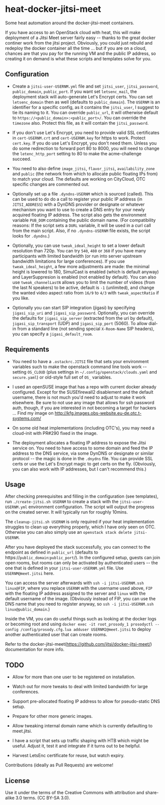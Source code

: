# heat-docker-jitsi-meet
Some heat automation around the docker-jitsi-meet containers.

If you have access to an OpenStack cloud with heat, this will make deployment
of a Jitsi Meet server fairly easy -- thanks to the great docker continer work
from the jitsi project. Obviously, you could just rebuild and redeploy the
docker container all the time ... but if you are on a cloud, chances are that
you pay for the running VM and the public IP address, so creating it on demand
is what these scripts and templates solve for you.

## Configuration

* Create a ``jitsi-user-USERNM.yml`` file and set ``jitsi_user``, ``jitsi_password``, 
  ``public_domain``, ``public_port``. If you want set ``letsenc_mail``, the deployment stack
  will auto-generate Let's Encrypt certs. You can set ``letsenc_domain`` then as well (defaults
  to ``public_domain``). The ``USERNM`` is an identifier for a specific config, as it contains
  the ``jitsi_user``, I suggest to tie its naming to it.
  You can override ``public_url``, it will otherwise default to ``https://<public_domain>:<public_port>/``.
  You can override the ``timezone`` also.
  Protect this file, as it will contain the ``jitsi_password``.

* If you don't use Let's Encrypt, you need to provide valid SSL certificates in ``cert-USERNM.crt`` 
  and ``cert-USERNM.key`` for https to work. Protect ``cert.key``. If you do use Let's Encrypt, you
  don't need them. Unless you do some redirection to forward port 80 to 8000, you will need to change
  the ``letenc_http_port`` setting to 80 to make the acme-challenge succeed. 

* You need to also define ``image_jitsi``, ``flavor_jitsi``, ``availability_zone`` and ``public``
  (the network from which to allocate public floating IPs from) to match your cloud.
  The defaults are working on CityCloud, OTC specific changes are commented out.

* Optionally set up a file ``.dyndns-USERNM`` which is sourced (called).
  This can be used to do do a call to register your public IP address (in ``JITSI_ADDRESS``)
  with a DynDNS provider or designate or whatever mechanism you want to use to create a
  DNS entry for your newly acquired floating IP address. The script also gets the environment
  variable ``PUB_DOM`` containing the public domain name.
  (For compatibility reasons: If the script sets a ``DURL`` variable, it will be used in a curl
  call from the main script. Also, if no ``.dyndns-USERNM`` file exists, the script looks for
  ``.dyndns``.)

* Optionally, you can use ``tweak_ideal_height`` to set a lower default resolution than 720p.
  You can try ``540``, ``480`` or ``360`` if you have many participants with limited bandwidth (or 
  run into server upstream bandwidth limitations for large conferences). If you use ``tweak_ideal_height``,
  a few more adjustments are made: the minimal height is lowered to 180, SimulCast is enabled (which
  is default anyway) and LayerSuppresion is enabled (not enabled by default). You can also use
  ``tweak_channelLastN`` allows you to limit the number of videos (from the last N speakers) to be
  active, default is ``-1`` (unlimited), and change the wanted video aspect ratio from ``16/9``
  to ``4/3`` with ``tweak_aspectRatio`` if you like.

* Optionally you can start SIP integration (jigasi) by specifying ``jigasi_sip_uri`` and
  ``jigasi_sip_password``. Optionally, you can override the defaults for ``jigasi_sip_server``
  (extracted from the uri by default), ``jigasi_sip_transport`` (UDP) and ``jigasi_sip_port`` 
  (5060). To allow dial-in from a standard line (not sending special ``X-Room-Name`` SIP headers),
  you can specify a ``jigasi_default_room``.

## Requirements

* You need to have a ``.ostackrc.JITSI`` file that sets your environment variables such to make
  the openstack command line tools work -- setting ``OS_CLOUD`` (plus settings in 
  ``~/.config/openstack/clouds.yaml`` and ``secure.yaml``) or old-style full set of ``OS_`` 
  variables.

* I used an openSUSE image that has a repo with current docker already configured. Except
  for the SUSEfirewall2 disablement and the default username, there is not much you'd need
  to adjust to make it work elsewhere. Be sure to not use any image that allows for ssh
  password auth, though, if you are interested in not becoming a target for hackers ...
  Find my image on http://kfg.images.obs-website.eu-de.otc.t-systems.com/

* On some old heat implementations (including OTC's), you may need a cloud-init with PR#290 
  fixed in the image.

* The deployment allocates a floating IP address to expose the Jitsi service on. You need to
  have access to some domain and feed the IP address to the DNS service, via some DynDNS
  or designate or similar protocol -- the magic is done in the ``.dnydns`` file. You can
  provide SSL certs or use the Let's Encrypt magic to get certs on the fly. (Obviously,
  you can also work with IP addresses, but I can't recommend this.)

## Usage

After checking prerequisites and filling in the configuration (see templates),
run ``./create-jitsi.sh USERNM`` to create a stack with the ``jitsi-user-USERNM.yml``
environment configuration. The script will output the progress on the created server.
It will typically run for roughly 10mins.

The ``cleanup-jitsi.sh USERNM`` is only required if your heat implementation struggles
to clean up everything properly, which I have only seen on OTC. Otherwise you can also
simply use an ``openstack stack delete jitsi-USERNM``.

After you have deployed the stack successfully, you can connect to the endpoint as
defined in ``public_url`` (defaults to https://``public_domain``:``public_port``/).
In the configured setup, guests can join open rooms, but rooms can only be activated
by authenticated users -- the one that is defined in your ``jitsi-user-USERNM.yml``
file. Use ``USERNM@meet.jitsi`` here.

You can access the server afterwards with ``ssh -i jitsi-USERNM.ssh linux@FIP``,
where you replace ``USERNM`` with the username used above, ``FIP`` with the floating
IP address assigned to the server and ``linux`` with the default username of the image.
(Obviously instead of FIP, you can use the DNS name that you need to register anyway,
so ``ssh -i jitsi-USERNM.ssh linux@public_domain``.)

Inside the VM, you can do useful things such as looking at the docker logs or
becoming root and using
``docker exec -it root_prosody_1 prosodyctl --config /config/prosody.cfg.lua adduser USERNM2@meet.jitsi``
to deploy another authenticated user that can create rooms.

Refer to the docker-jitsi-meet(https://github.com/jitsi/docker-jitsi-meet/) documentation
for more info.

## TODO

* Allow for more than one user to be registered on installation.

* Watch out for more tweaks to deal with limited bandwidth for large conferences.

* Support pre-allocated floating IP address to allow for pseudo-static DNS setup.

* Prepare for other more generic images.

* Allow tweaking internal domain name which is currently defaulting to meet.jitsi.

* I have a script that sets up traffic shaping with HTB which might be useful. Adjust it,
  test it and integrate if it turns out to be helpful.

* Harvest LetsEnc certificate for reuse, but watch expiry.

Contributions (ideally as Pull Requests) are welcome!

## License

Use it under the terms of the Creative Commons with attribution and share-alike 3.0 terms.
(CC BY-SA 3.0).
